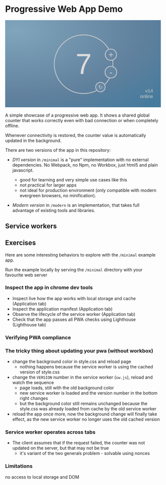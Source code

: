 # Progressive Web App Demo

![preview](./doc/screenshot.png)

A simple showcase of a progressive web app. It shows a shared global counter that works correctly even with bad connection or when completely offline.

Whenever connectivity is restored, the counter value is automatically updated in the background.

There are two versions of the app in this repository:
 * *DYI version* in `/minimal` is a "pure" implementation with no external dependencies. No Webpack, no Npm, no Workbox, just html5 and plain javascript. 
     * good for learning and very simple use cases like this 
     * not practical for larger apps
     * not ideal for production environment (only compatible with modern evergreen browsers, no minification).

 * *Modern version* in `/modern` is an implementation, that takes full advantage of existing tools and libraries.

## Service workers

## Exercises

Here are some interesting behaviors to explore with the `/minimal` example app.

Run the example locally by serving the `/minimal` directory with your favourite web server

### Inspect the app in chrome dev tools

* Inspect live how the app works with local storage and cache (Application tab)
* Inspect the application manifest (Application tab)
* Observe the lifecycle of the service worker (Application tab)
* Check that the app passes all PWA checks using Lighthouse (Lighthouse tab)

### Verifying PWA compliance


### The tricky thing about updating your pwa (without workbox)

* change the background color in style.css and reload page
   * nothing happens because the service worker is using the cached version of style.css
* change the `VERSION` number in the service worker (`sw.js`), reload and watch the sequence
    * page loads, still with the old background color
    * new service worker is loaded and the version number in the bottom right changes
    * but the background color still remains unchanged because the style.css was already loaded from cache by the old service worker
* reload the app once more, now the background change will finally take effect, as the new service worker no longer uses the old cached version

### Service worker operates across tabs 

* The client assumes that if the request failed, the counter was not updated on the server, but that may not be true
    * it's variant of the two generals problem - solvable using nonces


### Limitations
 no access to local storage and DOM
